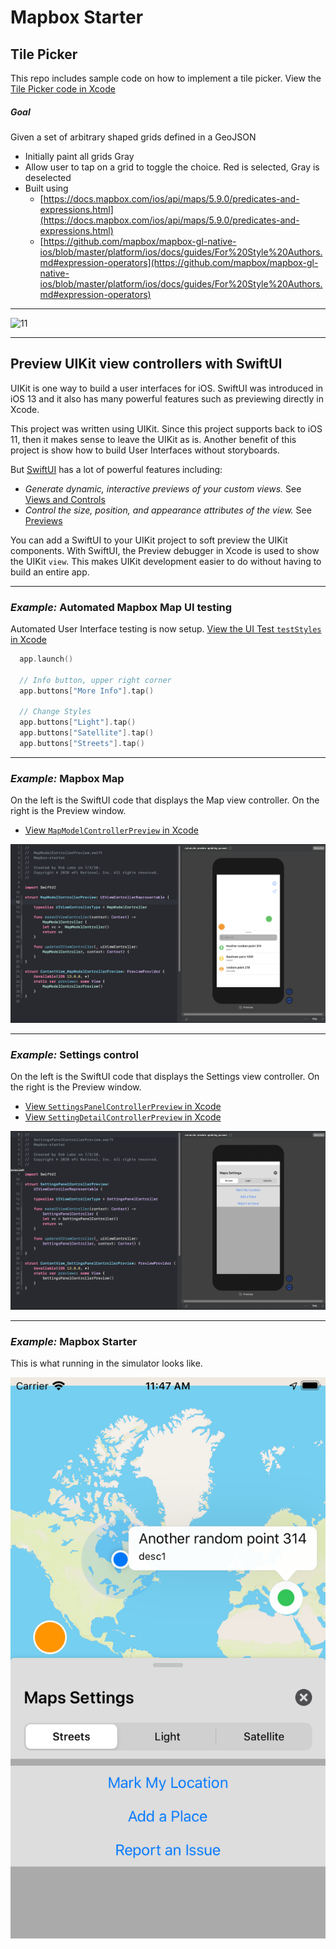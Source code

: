 #  Mapbox Starter

## Tile Picker

This repo includes sample code on how to implement a tile picker.  View the [Tile Picker code in Xcode](x-source-tag://tilePicker)

##### Goal

Given a set of arbitrary shaped grids defined in a GeoJSON
* Initially paint all grids Gray
* Allow user to tap on a grid to toggle the choice.  Red is selected, Gray is deselected
* Built using
  * [https://docs.mapbox.com/ios/api/maps/5.9.0/predicates-and-expressions.html](https://docs.mapbox.com/ios/api/maps/5.9.0/predicates-and-expressions.html)
  * [https://github.com/mapbox/mapbox-gl-native-ios/blob/master/platform/ios/docs/guides/For%20Style%20Authors.md#expression-operators](https://github.com/mapbox/mapbox-gl-native-ios/blob/master/platform/ios/docs/guides/For%20Style%20Authors.md#expression-operators)

---

![11](https://user-images.githubusercontent.com/118112/90280324-94cc7080-de1f-11ea-99c5-abbca2035e5f.gif)

---

## Preview UIKit view controllers with SwiftUI

UIKit is one way to build a user interfaces for iOS.  SwiftUI was introduced in iOS 13 and it also has many powerful features such as previewing directly in Xcode.

This project was written using UIKit.  Since this project supports back to iOS 11, then it makes sense to leave the UIKit as is.  Another benefit of this project is show how to build User Interfaces without storyboards.

But [SwiftUI](https://developer.apple.com/documentation/swiftui) has a lot of powerful features including:

* *Generate dynamic, interactive previews of your custom views.*  See [Views and Controls](https://developer.apple.com/documentation/swiftui/views-and-controls)
* *Control the size, position, and appearance attributes of the view.* See [Previews](https://developer.apple.com/documentation/swiftui/previews)

You can add a SwiftUI to your UIKit project to soft preview the UIKit components.  With SwiftUI, the Preview debugger in Xcode is used to show the UIKit `view`.  This makes UIKit development easier to do without having to build an entire app.

---

### *Example:*  Automated Mapbox Map UI testing

Automated User Interface testing is now setup.  [View the UI Test `testStyles` in Xcode](x-source-tag://testStyles)

```swift
  app.launch()

  // Info button, upper right corner
  app.buttons["More Info"].tap()

  // Change Styles
  app.buttons["Light"].tap()
  app.buttons["Satellite"].tap()
  app.buttons["Streets"].tap()
```

---

### *Example:*  Mapbox Map

On the left is the SwiftUI code that displays the Map view controller.  On the right is the Preview window.

* [View `MapModelControllerPreview` in Xcode](x-source-tag://MapModelControllerPreview_SwiftUI)

![](assets/SwiftUI-preview-Maps.png)

---

### *Example:*  Settings control

On the left is the SwiftUI code that displays the Settings view controller.  On the right is the Preview window.

* [View `SettingsPanelControllerPreview` in Xcode](x-source-tag://SettingsPanelControllerPreview_SwiftUI)
* [View `SettingDetailControllerPreview` in Xcode](x-source-tag://SettingDetailControllerPreview)

![](assets/SwiftUI-preview-Maps-settings.png)


---

### *Example:*  Mapbox Starter

This is what running in the simulator looks like.

![](assets/Mapbox-Maps-settings.png)
